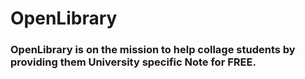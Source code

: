 # OpenLibrary 
###  OpenLibrary is on the mission to help collage students by providing them University specific Note for FREE.
